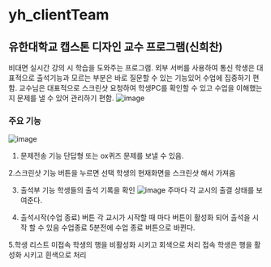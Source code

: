 # yh_clientTeam
## 유한대학교 캡스톤 디자인 교수 프로그램(신희찬)
비대면 실시간 강의 시 학습을 도와주는 프로그램. 
외부 서버를 사용하여 통신
학생은 대표적으로 출석기능과 모르는 부분은 바로 질문할 수 있는 기능있어 수업에 집중하기 편함.
교수님은 대표적으로 스크린샷 요청하여 학생PC를 확인할 수 있고 수업을 이해했는지 문제를 낼 수 있어 관리하기 편함.
![image](https://user-images.githubusercontent.com/90231631/144562339-ce37a823-77e3-41bc-bacf-72728274d5d1.png)

### 주요 기능
![image](https://user-images.githubusercontent.com/90231631/144562641-94f8555b-d93e-49c0-94e1-665e0dd37419.png)
1. 문제전송 기능
 단답형 또는 ox퀴즈 문제를 보낼 수 있음. 

2.스크린샷 기능
버튼을 누르면 선택 학생의 현재화면을 스크린샷 해서 가져옴

3. 출석부 기능
학생들의 출석 기록을 확인
![image](https://user-images.githubusercontent.com/90231631/144563038-593804b8-64af-4cff-a935-cc7e6b4aadf7.png)
주마다 각 교시의 출결 상태를 보여준다.

4. 출석시작(수업 종료) 버튼
각 교시가 시작할 때 마다 버튼이 활성화 되어 출석을 시작 할 수 있음
수업종료 5분전에 수업 종료 버튼으로 바뀐다.

5.학생 리스트
미접속 학생의 행을 비활성화 시키고 회색으로 처리
접속 학생은 행을 활성화 시키고 흰색으로 처리

